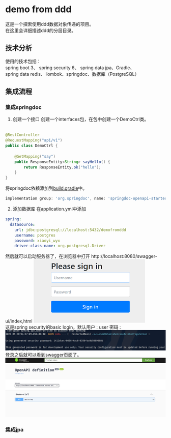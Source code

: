 # demo from ddd

这是一个探索使用ddd数据对象传递的项目。  
在这里会详细描述ddd的分层目录。

## 技术分析

使用的技术包括：  
spring boot 3、 spring security 6、 spring data jpa、Gradle、  
spring data redis、 lombok、springdoc、数据库（PostgreSQL）

## 集成流程

### 集成springdoc

1. 创建一个接口
   创建一个interfaces包，在包中创建一个DemoCtrl类。

```java

@RestController
@RequestMapping("api/v1")
public class DemoCtrl {

	@GetMapping("say")
	public ResponseEntity<String> sayHello() {
		return ResponseEntity.ok("hello");
	}
}
```

将springdoc依赖添加到[build.gradle](build.gradle)中。

```groovy
implementation group: 'org.springdoc', name: 'springdoc-openapi-starter-webmvc-ui', version: '2.1.0'
```

2. 添加数据库
   在application.yml中添加

```yaml
spring:
  datasource:
    url: jdbc:postgresql://localhost:5432/demofromddd
    username: postgres
    password: xiaoyi_wyx
    driver-class-name: org.postgresql.Driver
```

然后就可以启动服务器了，在浏览器中打开
http://localhost:8080/swagger-ui/index,html
<img alt="img.png" height="200" src="img/img.png" width="350"/>  
这是spring security的basic login，默认用户 : user
密码 : ![img_1.png](img/img_1.png)
登录之后就可以看到swagger页面了。
![img_2.png](img/img_2.png)

### 集成jpa